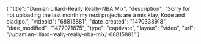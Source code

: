 {
    "title": "Damian Lillard-Really Really-NBA Mix",
    "description": "Sorry for not uploading the last month my next projects are a mix klay, Kode and oladipo.",
    "videoid": "68815881",
    "date_created": "1470338918",
    "date_modified": "1477071875",
    "type": "captivate",
    "layout": "video",
    "url": "\/v\/damian-lillard-really-really-nba-mix\/-68815881"
}